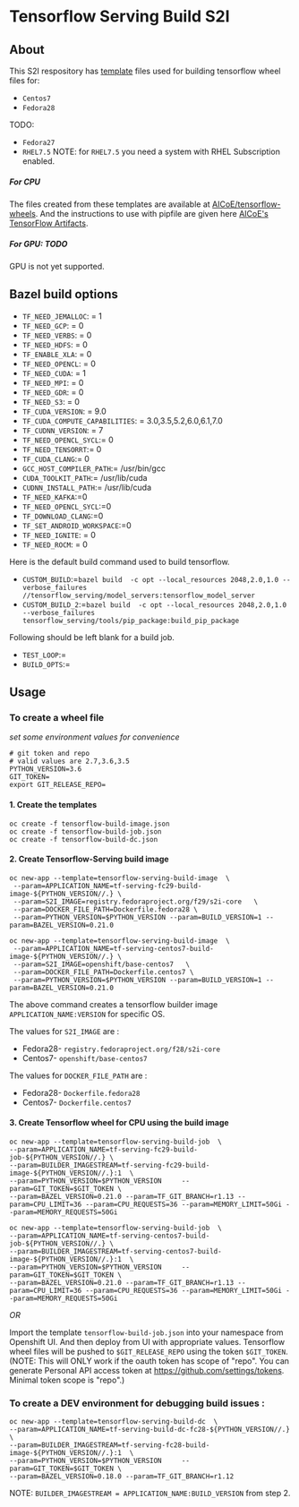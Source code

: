 # Tensorflow Serving Build S2I

## About

This S2I respository has [template](https://docs.openshift.org/latest/dev_guide/templates.html) files used for building tensorflow wheel files for:
* `Centos7`
* `Fedora28`

TODO:
* `Fedora27`
* `RHEL7.5`
NOTE: for `RHEL7.5` you need a system with RHEL Subscription enabled.

##### For CPU 
The files created from these templates are available at [AICoE/tensorflow-wheels](https://github.com/AICoE/tensorflow-wheels/releases).
And the instructions to use with pipfile are given here [AICoE's TensorFlow Artifacts](https://index-aicoe.a3c1.starter-us-west-1.openshiftapps.com/).

##### For GPU: TODO
GPU is not yet supported.


## Bazel build options
* `TF_NEED_JEMALLOC`: = 1
* `TF_NEED_GCP`: = 0
* `TF_NEED_VERBS`: = 0
* `TF_NEED_HDFS`: = 0
* `TF_ENABLE_XLA`: = 0
* `TF_NEED_OPENCL`: = 0
* `TF_NEED_CUDA`: = 1
* `TF_NEED_MPI`: = 0
* `TF_NEED_GDR`: = 0
* `TF_NEED_S3`: = 0
* `TF_CUDA_VERSION`: = 9.0
* `TF_CUDA_COMPUTE_CAPABILITIES`: = 3.0,3.5,5.2,6.0,6.1,7.0
* `TF_CUDNN_VERSION`: = 7
* `TF_NEED_OPENCL_SYCL`:= 0
* `TF_NEED_TENSORRT`:= 0
* `TF_CUDA_CLANG`:= 0
* `GCC_HOST_COMPILER_PATH`:= /usr/bin/gcc
* `CUDA_TOOLKIT_PATH`:= /usr/lib/cuda
* `CUDNN_INSTALL_PATH`:= /usr/lib/cuda
* `TF_NEED_KAFKA`:=0
* `TF_NEED_OPENCL_SYCL`:=0
* `TF_DOWNLOAD_CLANG`:=0
* `TF_SET_ANDROID_WORKSPACE`:=0
* `TF_NEED_IGNITE`: = 0
* `TF_NEED_ROCM`: = 0

Here is the default build command used to build tensorflow. 
* `CUSTOM_BUILD`:=`bazel build  -c opt --local_resources 2048,2.0,1.0 --verbose_failures //tensorflow_serving/model_servers:tensorflow_model_server`
* `CUSTOM_BUILD_2`:=`bazel build  -c opt --local_resources 2048,2.0,1.0 --verbose_failures tensorflow_serving/tools/pip_package:build_pip_package`

Following should be left blank for a build job.
* `TEST_LOOP`:=
* `BUILD_OPTS`:=



## Usage

### To create a wheel file

*set some environment values for convenience*
```
# git token and repo
# valid values are 2.7,3.6,3.5
PYTHON_VERSION=3.6
GIT_TOKEN=
export GIT_RELEASE_REPO=
```


#### 1. Create the templates
```
oc create -f tensorflow-build-image.json
oc create -f tensorflow-build-job.json
oc create -f tensorflow-build-dc.json
```

#### 2. Create Tensorflow-Serving build image
```
oc new-app --template=tensorflow-serving-build-image  \
 --param=APPLICATION_NAME=tf-serving-fc29-build-image-${PYTHON_VERSION//.} \
 --param=S2I_IMAGE=registry.fedoraproject.org/f29/s2i-core   \
 --param=DOCKER_FILE_PATH=Dockerfile.fedora28 \
 --param=PYTHON_VERSION=$PYTHON_VERSION --param=BUILD_VERSION=1 --param=BAZEL_VERSION=0.21.0

oc new-app --template=tensorflow-serving-build-image  \
 --param=APPLICATION_NAME=tf-serving-centos7-build-image-${PYTHON_VERSION//.} \
 --param=S2I_IMAGE=openshift/base-centos7   \
 --param=DOCKER_FILE_PATH=Dockerfile.centos7 \
 --param=PYTHON_VERSION=$PYTHON_VERSION --param=BUILD_VERSION=1 --param=BAZEL_VERSION=0.21.0
```
The above command creates a tensorflow builder image `APPLICATION_NAME:VERSION` for specific OS.

The values for `S2I_IMAGE` are :
- Fedora28- `registry.fedoraproject.org/f28/s2i-core`
- Centos7- `openshift/base-centos7`

The values for `DOCKER_FILE_PATH` are :
- Fedora28- `Dockerfile.fedora28`
- Centos7- `Dockerfile.centos7`


#### 3. Create Tensorflow wheel for CPU using the build image
```
oc new-app --template=tensorflow-serving-build-job  \
--param=APPLICATION_NAME=tf-serving-fc29-build-job-${PYTHON_VERSION//.} \
--param=BUILDER_IMAGESTREAM=tf-serving-fc29-build-image-${PYTHON_VERSION//.}:1  \
--param=PYTHON_VERSION=$PYTHON_VERSION     --param=GIT_TOKEN=$GIT_TOKEN \
--param=BAZEL_VERSION=0.21.0 --param=TF_GIT_BRANCH=r1.13 --param=CPU_LIMIT=36 --param=CPU_REQUESTS=36 --param=MEMORY_LIMIT=50Gi --param=MEMORY_REQUESTS=50Gi

oc new-app --template=tensorflow-serving-build-job  \
--param=APPLICATION_NAME=tf-serving-centos7-build-job-${PYTHON_VERSION//.} \
--param=BUILDER_IMAGESTREAM=tf-serving-centos7-build-image-${PYTHON_VERSION//.}:1  \
--param=PYTHON_VERSION=$PYTHON_VERSION     --param=GIT_TOKEN=$GIT_TOKEN \
--param=BAZEL_VERSION=0.21.0 --param=TF_GIT_BRANCH=r1.13 --param=CPU_LIMIT=36 --param=CPU_REQUESTS=36 --param=MEMORY_LIMIT=50Gi --param=MEMORY_REQUESTS=50Gi 
```

*OR*

Import the template `tensorflow-build-job.json` into your namespace from Openshift UI.
And then deploy from UI with appropriate values.
Tensorflow wheel files will be pushed to `$GIT_RELEASE_REPO` using the token `$GIT_TOKEN`.
(NOTE: This will ONLY work if the oauth token has scope of "repo".
You can generate Personal API access token at https://github.com/settings/tokens. Minimal token scope is "repo".)

### To create a DEV environment for debugging build issues :
```
oc new-app --template=tensorflow-serving-build-dc  \
--param=APPLICATION_NAME=tf-serving-build-dc-fc28-${PYTHON_VERSION//.} \
--param=BUILDER_IMAGESTREAM=tf-serving-fc28-build-image-${PYTHON_VERSION//.}:1  \
--param=PYTHON_VERSION=$PYTHON_VERSION     --param=GIT_TOKEN=$GIT_TOKEN \
--param=BAZEL_VERSION=0.18.0 --param=TF_GIT_BRANCH=r1.12
```
NOTE: `BUILDER_IMAGESTREAM = APPLICATION_NAME:BUILD_VERSION` from step 2. 
